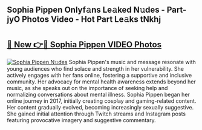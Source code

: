 ## Sophia Pippen Onlyf𝚊ns Le𝚊ked N𝚞des - Part-jyO Photos Video - Hot Part Le𝚊ks tNkhj

# <h2><a href="http://ab2121.deff.icu/?id=Sophia+Pippen">🔗 New 👉🔴 Sophia Pippen VIDEO Photos</a></h2>

[![Sophia Pippen N𝚞des](https://i.imgur.com/rIISA9y.gif)](http://ab2121.deff.icu/?id=Sophia+Pippen)
Sophia Pippen's music and message resonate with young audiences who find solace and strength in her vulnerability. She actively engages with her fans online, fostering a supportive and inclusive community. Her advocacy for mental health awareness extends beyond her music, as she speaks out on the importance of seeking help and normalizing conversations about mental illness. Sophia Pippen began her online journey in 2017, initially creating cosplay and gaming-related content. Her content gradually evolved, becoming increasingly sexually suggestive. She gained initial attention through Twitch streams and Instagram posts featuring provocative imagery and suggestive commentary.
